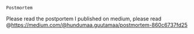 	Postmortem
Please read the postportem I published on medium, please read 
@https://medium.com/@hundumaa.guutamaa/postmortem-860c6737fd25

